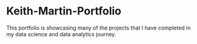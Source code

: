 # Keith-Martin-Portfolio
This portfolio is showcasing many of the projects that I have completed in my data science and data analytics journey. 
